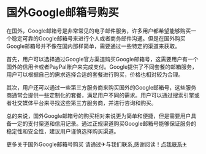 # 国外Google邮箱号购买

在国外，Google邮箱号是非常常见的电子邮件服务，许多用户都希望能够购买一个稳定可靠的Google邮箱号来进行个人或者商务邮件沟通。但是在国外购买Google邮箱号并不像在国内那样简单，需要通过一些特定的渠道来获取。

首先，用户可以选择通过Google官方渠道购买Google邮箱号，这需要用户有一个国外的信用卡或者PayPal账户来完成支付。Google提供了不同套餐的邮箱服务，用户可以根据自己的需求选择合适的套餐进行购买，价格也相对较为合理。

其次，用户还可以通过一些第三方服务商来购买国外的Google邮箱号，这些服务商通常会提供一些定制化的套餐，满足用户不同的需求。用户可以通过搜索引擎或者社交媒体平台来寻找这些第三方服务商，并进行咨询和购买。

总的来说，国外Google邮箱号的购买相对来说更为简单和便捷，但是需要用户具备一定的支付渠道和信用记录。通过正规渠道购买Google邮箱号能够保证服务的稳定性和安全性，建议用户谨慎选择购买渠道。

更多关于国外Google邮箱号购买 请通过✈与我们联系,感谢阅读！[点我联系✈](https://gm.G208.com)